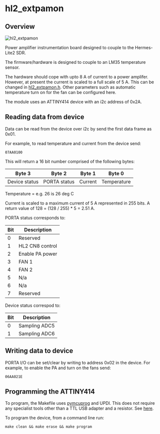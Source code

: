 # hl2_extpamon

## Overview

![hl2_extpamon](https://raw.githubusercontent.com/wiki/m5evt/hl2_extpamon/hl2_extpamon.jpg)


Power amplifier instrumentation board designed to couple to the Hermes-Lite2 SDR. 

The firmware/hardware is designed to couple to an LM35 temperature sensor.

The hardware should cope with upto 8 A of current to a power amplifer. However, at present the current is scaled to a full scale of 5 A. This can be changed in [hl2_extpamon.h](https://github.com/m5evt/hl2_extpamon/blob/main/firmware/hl2_extpamon.h). Other parameters such as automatic temperature turn on for the fan can be configured here.

The module uses an ATTINY414 device with an i2c address of 0x2A. 

## Reading data from device

Data can be read from the device over i2c by send the first data frame as 0x01.

For example, to read temperature and current from the device send:

```
07AA0100
```

This will return a 16 bit number comprised of the following bytes:

| Byte 3  | Byte 2 | Byte 1  | Byte 0 |
| ----------- | ----------- |----------- | ----------- |
| Device status      | PORTA status       |Current      | Temperature |

Temperature = e.g. 26 is 26 deg C

Current is scaled to a maximum current of 5 A represented in 255 bits. A return value of 128 = (128 / 255) * 5 = 2.51 A.

PORTA status corresponds to:

| Bit | Description |
|----------- | ----------- |
| 0 | Reserved |
| 1 | HL2 CN8 control |
| 2 | Enable PA power |
| 3 | FAN 1 |
| 4 | FAN 2 |
| 5 | N/a
| 6 | N/a
| 7 | Reserved |


Device status correspod to:

| Bit | Description |
|----------- | ----------- |
| 0 | Sampling ADC5 |
| 1 | Sampling ADC6 |


## Writing data to device

PORTA I/O can be set/clear by writing to address 0x02 in the device. For example, to enable the PA and turn on the fans send:

```
06AA021E
```

## Programming the ATTINY414

To program, the Makefile uses [pymcuprog](https://github.com/microchip-pic-avr-tools/pymcuprog) and UPDI. This does not require any specialist tools other than a TTL USB adapter and a resistor. See [here](https://github.com/mraardvark/pyupdi).

To program the device, from a command line run:
```
make clean && make erase && make program
```
